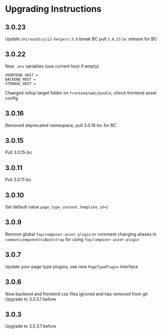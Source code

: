 Upgrading Instructions
======================

3.0.23
------
Update `shirase55/yii2-helpers:3.0` break BC pull `3.0.23-bc` release for BC

3.0.22
------
New `.env` variables (use current host if empty)
```
FRONTEND_HOST =
BACKEND_HOST =
STORAGE_HOST = 
```

Changed rollup target folder on `frontend/web/bundle`, check frontend asset config

3.0.16
------
Removed deprecated namespace, pull 3.0.16-bc for BC

3.0.15
------
Pull 3.0.15-bc

3.0.11
------
Pull 3.0.11-bc

3.0.10
------
Set default value `page_type_content.template_id=1`

3.0.9
-----
Remove global `fxp/composer-asset-plugin` or comment changing aliases in `common\components\Bootstrap` for using `fxp/composer-asset-plugin`

3.0.7
-----
Update your page type plugins, use new `PageTypePlugin` interface

3.0.6
-----
Now backend and frontend css files ignored and has removed from git
Upgrade to 3.0.5.1 before

3.0.3
-----
Upgrade to 3.0.2.1 before